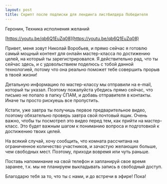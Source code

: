 ```yaml
---
layout: post
title: Скрипт после подписки для лендинга листбилдера Победителя
---
```


Геронин, Техника исполнения желаний

[https://youtu.be/qb6Q1EuZq08](https://youtu.be/qb6Q1EuZq08)

Привет, меня зовут Николай Воробьев, и прямо сейчас я готовлю самый мощный контент для онлайн мастер-класса по достижению целей, на который ты зарегистрировался.  Я действительно рад, что ты сейчас здесь, и с удовольствием поделюсь с тобой данной технологией, потому что она реально поможет тебе совершить прорыв в твоей жизни!

Детальную информацию по мастер-классу мы отправили на e-mail, который ты указал. Поэтому пожалуйста убедись прямо сейчас, что письмо не попало в папку СПАМ, и добавь отправителя в контакты. Иначе ты просто рискуешь все пропустить.

Кстати, уже завтра ты получишь первое предварительное видео, поэтому обязательно проверь завтра свой почтовый ящик. Очень важно, чтобы ты посмотрел это видео перед тем, как прийти на мастер-класс. Это будет важным шагом к пониманию вопроса и подготовкой к достижению твоих целей.

На всякий случай, хочу сообщить, что комната рассчитана на ограниченное количество участников, и зачастую желающих больше, чем свободных мест. Поэтому, приходи вовремя или чуть раньше.

Поставь напоминание на свой телефон и запланируй свое время заранее, т.к. мы не планируем выкладывать запись в свободный доступ.

Благодарю тебя за то, что ты с нами, и до встречи в эфире! Пока!